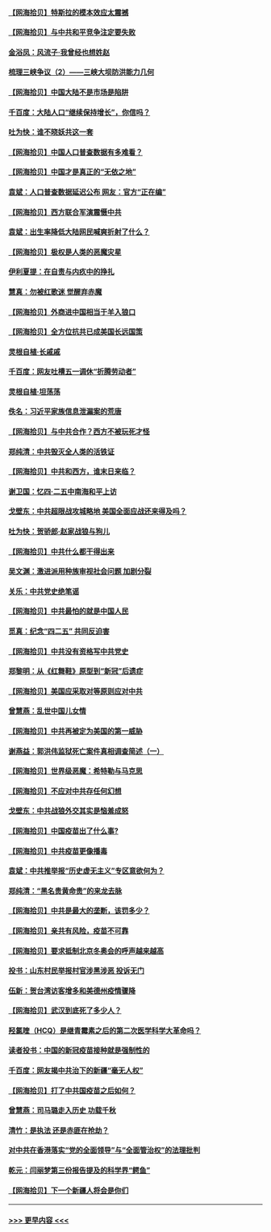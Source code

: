 #### [【网海拾贝】特斯拉的模本效应太震撼](../pages/nsc993/n12925626.md?t=05070951) 
#### [【网海拾贝】与中共和平竞争注定要失败](../pages/nsc993/n12923326.md?t=05070951) 
#### [金浴凤：风流子‧我曾经也想姓赵](../pages/nsc993/n12920911.md?t=05070951) 
#### [梳理三峡争议（2）——三峡大坝防洪能力几何](../pages/nsc993/n12920173.md?t=05070951) 
#### [【网海拾贝】中国大陆不是市场是陷阱](../pages/nsc993/n12920143.md?t=05070951) 
#### [千百度：大陆人口“继续保持增长”，你信吗？](../pages/nsc993/n12918946.md?t=05070951) 
#### [吐为快：谁不晓妖共这一套](../pages/nsc993/n12918941.md?t=05070951) 
#### [【网海拾贝】中国人口普查数据有多难看？](../pages/nsc993/n12917822.md?t=05070951) 
#### [【网海拾贝】中国才是真正的“无依之地”](../pages/nsc993/n12915845.md?t=05070951) 
#### [袁斌：人口普查数据延迟公布 网友：官方“正在编”](../pages/nsc993/n12915748.md?t=05070951) 
#### [【网海拾贝】西方联合军演震慑中共](../pages/nsc993/n12913466.md?t=05070951) 
#### [袁斌：出生率降低大陆网民喊爽折射了什么？](../pages/nsc993/n12913365.md?t=05070951) 
#### [【网海拾贝】极权是人类的恶魔灾星](../pages/nsc993/n12910697.md?t=05070951) 
#### [伊利夏提：在自责与内疚中的挣扎](../pages/nsc993/n12910493.md?t=05070951) 
#### [慧真：勿被红歌迷 觉醒弃赤魔](../pages/nsc993/n12910485.md?t=05070951) 
#### [【网海拾贝】外商进中国相当于羊入狼口](../pages/nsc993/n12908274.md?t=05070951) 
#### [【网海拾贝】全方位抗共已成美国长远国策](../pages/nsc993/n12906878.md?t=05070951) 
#### [灵根自植‧长戚戚](../pages/nsc993/n12905585.md?t=05070951) 
#### [千百度：网友吐槽五一调休“折腾劳动者”](../pages/nsc993/n12905934.md?t=05070951) 
#### [灵根自植‧坦荡荡](../pages/nsc993/n12905562.md?t=05070951) 
#### [佚名：习近平家族信息泄漏案的荒唐](../pages/nsc993/n12904705.md?t=05070951) 
#### [【网海拾贝】与中共合作？西方不被玩死才怪](../pages/nsc993/n12903873.md?t=05070951) 
#### [郑纯清：中共毁灭全人类的活铁证](../pages/nsc993/n12903785.md?t=05070951) 
#### [【网海拾贝】中共和西方，谁末日来临？](../pages/nsc993/n12903482.md?t=05070951) 
#### [谢卫国：忆四‧二五中南海和平上访](../pages/nsc993/n12902192.md?t=05070951) 
#### [戈壁东：中共超限战攻城略地 美国全面应战还来得及吗？](../pages/nsc993/n12902297.md?t=05070951) 
#### [吐为快：贺骄郎‧赵家战狼与狗儿](../pages/nsc993/n12902280.md?t=05070951) 
#### [【网海拾贝】中共什么都干得出来](../pages/nsc993/n12897500.md?t=05070951) 
#### [吴文渊：激进派用种族审视社会问题 加剧分裂](../pages/nsc993/n12893881.md?t=05070951) 
#### [关乐：中共党史绝笔谣](../pages/nsc993/n12897270.md?t=05070951) 
#### [【网海拾贝】中共最怕的就是中国人民](../pages/nsc993/n12894705.md?t=05070951) 
#### [觅真：纪念“四二五” 共同反迫害](../pages/nsc993/n12894553.md?t=05070951) 
#### [【网海拾贝】中共没有资格写中共党史](../pages/nsc993/n12892231.md?t=05070951) 
#### [郑黎明：从《红舞鞋》原型到“新冠”后遗症](../pages/nsc993/n12890469.md?t=05070951) 
#### [【网海拾贝】美国应采取对等原则应对中共](../pages/nsc993/n12889176.md?t=05070951) 
#### [曾慧燕：乱世中国儿女情](../pages/nsc993/n12887931.md?t=05070951) 
#### [【网海拾贝】中共再被定为美国的第一威胁](../pages/nsc993/n12887580.md?t=05070951) 
#### [谢燕益：郭洪伟监狱死亡案件真相调查简述（一）](../pages/nsc993/n12885648.md?t=05070951) 
#### [【网海拾贝】世界级恶魔：希特勒与马克思](../pages/nsc993/n12884062.md?t=05070951) 
#### [【网海拾贝】不应对中共存任何幻想](../pages/nsc993/n12881460.md?t=05070951) 
#### [戈壁东：中共战狼外交其实是恼羞成怒](../pages/nsc993/n12880392.md?t=05070951) 
#### [【网海拾贝】中国疫苗出了什么事?](../pages/nsc993/n12879124.md?t=05070951) 
#### [【网海拾贝】中共疫苗更像播毒](../pages/nsc993/n12876631.md?t=05070951) 
#### [袁斌：中共推举报“历史虚无主义”专区意欲何为？](../pages/nsc993/n12876530.md?t=05070951) 
#### [郑纯清：“黑名贵黄命贵”的来龙去脉](../pages/nsc993/n12875589.md?t=05070951) 
#### [【网海拾贝】中共是最大的垄断，该罚多少？](../pages/nsc993/n12874006.md?t=05070951) 
#### [【网海拾贝】亲共有风险，疫苗不可靠](../pages/nsc993/n12872224.md?t=05070951) 
#### [【网海拾贝】要求抵制北京冬奥会的呼声越来越高](../pages/nsc993/n12868962.md?t=05070951) 
#### [投书：山东村民举报村官涉黑涉恶 投诉无门](../pages/nsc993/n12869726.md?t=05070951) 
#### [伍新：贺台湾访客增多和美德州疫情骤降](../pages/nsc993/n12865651.md?t=05070951) 
#### [【网海拾贝】武汉到底死了多少人？](../pages/nsc993/n12863707.md?t=05070951) 
#### [羟氯喹（HCQ）是继青霉素之后的第二次医学科学大革命吗？](../pages/nsc993/n12638564.md?t=05070951) 
#### [读者投书：中国的新冠疫苗接种就是强制性的](../pages/nsc993/n12859932.md?t=05070951) 
#### [千百度：网友揭中共治下的新疆“毫无人权”](../pages/nsc993/n12858385.md?t=05070951) 
#### [【网海拾贝】打了中共国疫苗之后如何？](../pages/nsc993/n12857866.md?t=05070951) 
#### [曾慧燕：司马璐走入历史 功载千秋](../pages/nsc993/n12856996.md?t=05070951) 
#### [清竹：是执法 还是赤匪在抢劫？](../pages/nsc993/n12856952.md?t=05070951) 
#### [对中共在香港落实“党的全面领导”与“全面管治权”的法理批判](../pages/nsc993/n12856929.md?t=05070951) 
#### [乾元：闫丽梦第三份报告提及的科学界“鳄鱼”](../pages/nsc993/n12855985.md?t=05070951) 
#### [【网海拾贝】下一个新疆人将会是你们](../pages/nsc993/n12855864.md?t=05070951) 

----
#### [ >>> 更早内容 <<< ](../indexes/nsc993-earlier.md)
